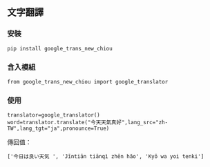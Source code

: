 ## 文字翻譯
### 安裝
```
pip install google_trans_new_chiou
```
### 含入模組
```
from google_trans_new_chiou import google_translator
```
### 使用
```
translator=google_translator()
word=translator.translate("今天天氣真好",lang_src="zh-TW",lang_tgt="ja",pronounce=True)
```
傳回值：
```
['今日は良い天気 ', 'Jīntiān tiānqì zhēn hǎo', 'Kyō wa yoi tenki']
```